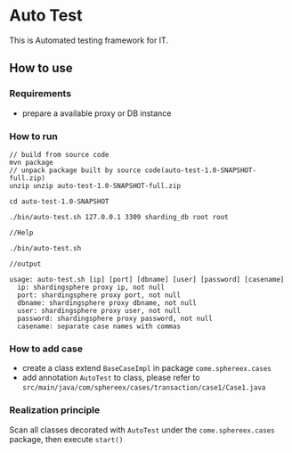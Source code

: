 # Auto Test
This is Automated testing framework for IT.

## How to use
### Requirements
* prepare a available proxy or DB instance
### How to run
```
// build from source code
mvn package
// unpack package built by source code(auto-test-1.0-SNAPSHOT-full.zip)
unzip unzip auto-test-1.0-SNAPSHOT-full.zip

cd auto-test-1.0-SNAPSHOT

./bin/auto-test.sh 127.0.0.1 3309 sharding_db root root

//Help

./bin/auto-test.sh

//output

usage: auto-test.sh [ip] [port] [dbname] [user] [password] [casename]
  ip: shardingsphere proxy ip, not null
  port: shardingsphere proxy port, not null
  dbname: shardingsphere proxy dbname, not null
  user: shardingsphere proxy user, not null
  password: shardingsphere proxy password, not null
  casename: separate case names with commas
```

### How to add case

* create a class extend `BaseCaseImpl` in package `come.sphereex.cases`
* add annotation `AutoTest` to class, please refer to `src/main/java/com/sphereex/cases/transaction/case1/Case1.java`

### Realization principle

Scan all classes decorated with `AutoTest` under the `come.sphereex.cases` package, then execute `start()`